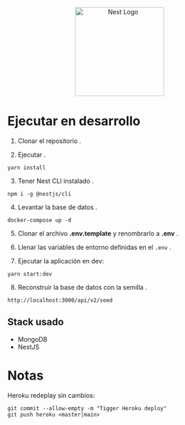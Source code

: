 <p align="center">
  <a href="http://nestjs.com/" target="blank"><img src="https://nestjs.com/img/logo-small.svg" width="200" alt="Nest Logo" /></a>
</p>

# Ejecutar en desarrollo

1. Clonar el repositorio .

2. Ejecutar .

```
yarn install
```

3. Tener Nest CLI instalado .

```
npm i -g @nestjs/cli
```

4. Levantar la base de datos .

```
docker-compose up -d
```

5. Clonar el archivo **.env.template** y renombrarlo a **.env** .

6. Llenar las variables de entorno definidas en el `.env` .

7. Ejecutar la aplicación en dev:

```
yarn start:dev
```

8. Reconstruir la base de datos con la semilla .

```
http://localhost:3000/api/v2/seed
```

## Stack usado

- MongoDB
- NestJS

# Notas

Heroku redeplay sin cambios:
  
  ```
  git commit --allow-empty -m "Tigger Heroku deploy"
  git push heroku <master|main>
  ```